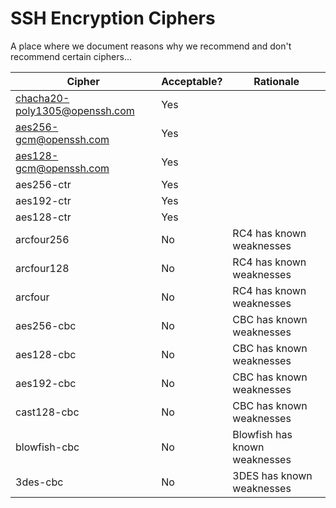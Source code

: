 # SSH Encryption Ciphers

A place where we document reasons why we recommend and don't recommend certain ciphers...

|Cipher|Acceptable?|Rationale|
|---|---|---|
|chacha20-poly1305@openssh.com|Yes||
|aes256-gcm@openssh.com|Yes||
|aes128-gcm@openssh.com|Yes||
|aes256-ctr|Yes||
|aes192-ctr|Yes||
|aes128-ctr|Yes||
|arcfour256|No|RC4 has known weaknesses|
|arcfour128|No|RC4 has known weaknesses|
|arcfour|No|RC4 has known weaknesses|
|aes256-cbc|No|CBC has known weaknesses|
|aes128-cbc|No|CBC has known weaknesses|
|aes192-cbc|No|CBC has known weaknesses|
|cast128-cbc|No|CBC has known weaknesses|
|blowfish-cbc|No|Blowfish has known weaknesses|
|3des-cbc|No|3DES has known weaknesses|
